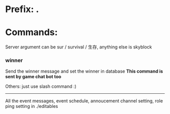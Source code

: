 # Prefix: .

# Commands:
Server argument can be sur / survival / 生存, anything else is skyblock

### winner <server> <winner name> <game name>
Send the winner message and set the winner in database
   **This command is sent by game chat bot too**

Others:
just use slash command :)
    
----------------------------------------------------------------------------------------------------------------
  
All the event messages, event schedule, annoucement channel setting, role ping setting in ./editables
